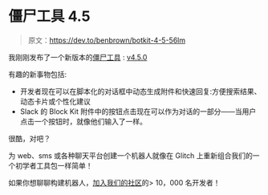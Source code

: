 # 僵尸工具 4.5

> 原文：<https://dev.to/benbrown/botkit-4-5-56lm>

我刚刚发布了一个新版本的[僵尸工具](https://botkit.ai) : [v4.5.0](https://github.com/howdyai/botkit/blob/master/changelog.md#45)

有趣的新事物包括:

*   开发者现在可以在脚本化的对话框中动态生成附件和快速回复:方便搜索结果、动态卡片或个性化建议
*   Slack 的 Block Kit 附件中的按钮点击现在可以作为对话的一部分——当用户点击一个按钮时，就像他们输入了一样。

很酷，对吧？

为 web、sms 或各种聊天平台创建一个机器人就像在 Glitch 上重新组合我们的一个初学者工具包一样简单！

如果你想聊聊构建机器人，[加入我们的社区](https://community.botkit.ai)的> 10，000 名开发者！